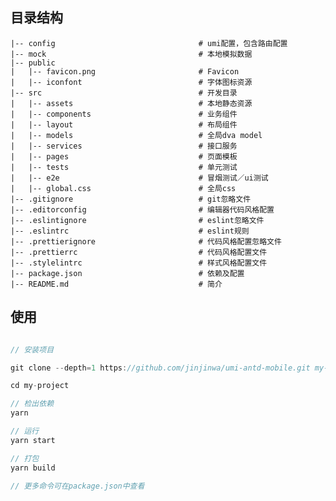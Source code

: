 
## 目录结构

    |-- config                                # umi配置，包含路由配置
    |-- mock                                  # 本地模拟数据
    |-- public                                
    |   |-- favicon.png                       # Favicon
    |   |-- iconfont                          # 字体图标资源
    |-- src                                   # 开发目录
    |   |-- assets                            # 本地静态资源
    |   |-- components                        # 业务组件
    |   |-- layout                            # 布局组件
    |   |-- models                            # 全局dva model
    |   |-- services                          # 接口服务
    |   |-- pages                             # 页面模板
    |   |-- tests                             # 单元测试
    |   |-- e2e                               # 冒烟测试／ui测试
    |   |-- global.css                        # 全局css
    |-- .gitignore                            # git忽略文件
    |-- .editorconfig                         # 编辑器代码风格配置
    |-- .eslintignore                         # eslint忽略文件
    |-- .eslintrc                             # eslint规则
    |-- .prettierignore                       # 代码风格配置忽略文件
    |-- .prettierrc                           # 代码风格配置文件
    |-- .stylelintrc                          # 样式风格配置文件
    |-- package.json                          # 依赖及配置
    |-- README.md                             # 简介

## 使用

```javascript

// 安装项目

git clone --depth=1 https://github.com/jinjinwa/umi-antd-mobile.git my-project

cd my-project

// 检出依赖
yarn

// 运行
yarn start

// 打包
yarn build

// 更多命令可在package.json中查看
```

